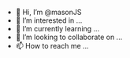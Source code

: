 - 👋 Hi, I’m @masonJS
- 👀 I’m interested in ...
- 🌱 I’m currently learning ...
- 💞️ I’m looking to collaborate on ...
- 📫 How to reach me ...

<!---
masonJS/masonJS is a ✨ special ✨ repository because its `README.md` (this file) appears on your GitHub profile.
You can click the Preview link to take a look at your changes.
--->
